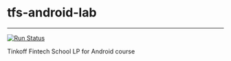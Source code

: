 # tfs-android-lab

---

[![Run Status](https://api.shippable.com/projects/5b97de5639553706000b46fd/badge?branch=master)](https://app.shippable.com/github/Sinopsys/tfs-android-lab)


Tinkoff Fintech School LP for Android course
